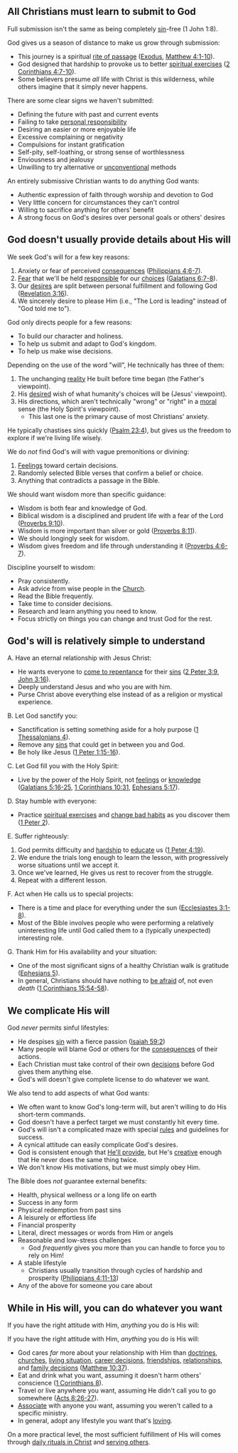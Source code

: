 ## All Christians must learn to submit to God

Full submission isn't the same as being completely [sin](morality-sins.md)-free (1 John 1:8).

God gives us a season of distance to make us grow through submission:

- This journey is a spiritual [rite of passage](maturity.md) ([Exodus](https://biblehub.com/bsb/exodus/1.htm), [Matthew 4:1-10](https://biblehub.com/bsb/matthew/4.htm)).
- God designed that hardship to provoke us to better [spiritual exercises](spiritual-exercises.md) ([2 Corinthians 4:7-10](https://biblehub.com/bsb/2_corinthians/4.htm)).
- Some believers presume *all* life with Christ is this wilderness, while others imagine that it simply never happens.

There are some clear signs we haven't submitted:

- Defining the future with past and current events
- Failing to take [personal responsibility](meaning.md)
- Desiring an easier or more enjoyable life
- Excessive complaining or negativity
- Compulsions for instant gratification
- Self-pity, self-loathing, or strong sense of worthlessness
- Enviousness and jealousy
- Unwilling to try alternative or [unconventional](habits.md) methods

An entirely submissive Christian wants to do anything God wants:

- Authentic expression of faith through worship and devotion to God
- Very little concern for circumstances they can't control
- Willing to sacrifice anything for others' benefit
- A strong focus on God's desires over personal goals or others' desires

## God doesn't usually provide details about His will

We seek God's will for a few key reasons:

1. Anxiety or fear of perceived [consequences](results.md) ([Philippians 4:6-7](https://biblehub.com/bsb/philippians/4.htm)).
2. [Fear](mind-feelings-fear.md) that we'll be held [responsible](meaning.md) for our [choices](decisions.md) ([Galatians 6:7-8](https://biblehub.com/bsb/galatians/6.htm)).
3. Our [desires](purpose.md) are split between personal fulfillment and following God ([Revelation 3:16](https://biblehub.com/revelation/3-16.htm)).
4. We sincerely desire to please Him (i.e., "The Lord is leading" instead of "God told me to").

God only directs people for a few reasons:

- To build our character and holiness.
- To help us submit and adapt to God's kingdom.
- To help us make wise decisions.

Depending on the use of the word "will", He technically has three of them:

1. The unchanging [reality](reality.md) He built before time began (the Father's viewpoint).
2. His [desired](purpose.md) wish of what humanity's choices will be (Jesus' viewpoint).
3. His directions, which aren't technically "wrong" or "right" in a [moral](morality.md) sense (the Holy Spirit's viewpoint).
   - This last one is the primary cause of most Christians' anxiety.

He typically chastises sins quickly ([Psalm 23:4](https://biblehub.com/psalms/23-4.htm)), but gives us the freedom to explore if we're living life wisely.

We do *not* find God's will with vague premonitions or divining:

1. [Feelings](mind-feelings.md) toward certain decisions.
2. Randomly selected Bible verses that confirm a belief or choice.
3. Anything that contradicts a passage in the Bible.

We should want wisdom more than specific guidance:

- Wisdom is both fear and knowledge of God.
- Biblical wisdom is a disciplined and prudent life with a fear of the Lord ([Proverbs 9:10](https://biblehub.com/proverbs/9-10.htm)).
- Wisdom is more important than silver or gold ([Proverbs 8:11](https://biblehub.com/proverbs/8-11.htm)).
- We should longingly seek for wisdom.
- Wisdom gives freedom and life through understanding it ([Proverbs 4:6-7](https://biblehub.com/bsb/proverbs/4.htm)).

Discipline yourself to wisdom:

- Pray consistently.
- Ask advice from wise people in the [Church](church.md).
- Read the Bible frequently.
- Take time to consider decisions.
- Research and learn anything you need to know.
- Focus strictly on things you can change and trust God for the rest.

## God's will is relatively simple to understand

A. Have an eternal relationship with Jesus Christ:

- He wants everyone to [come to repentance](jesus-gospel.md) for their [sins](morality-sins.md) ([2 Peter 3:9](https://biblehub.com/2_peter/3-9.htm), [John 3:16](https://biblehub.com/john/3-16.htm)).
- Deeply understand Jesus and who you are with him.
- Purse Christ above everything else instead of as a religion or mystical experience.

B. Let God sanctify you:

- Sanctification is setting something aside for a holy purpose ([1 Thessalonians 4](https://biblehub.com/bsb/1_thessalonians/4.htm)).
- Remove any [sins](morality-sins.md) that could get in between you and God.
- Be holy like Jesus ([1 Peter 1:15-16](https://biblehub.com/bsb/1_peter/1.htm)).

C. Let God fill you with the Holy Spirit:

- Live by the power of the Holy Spirit, not [feelings](mind-feelings.md) or [knowledge](understanding.md) ([Galatians 5:16-25](https://biblehub.com/bsb/galatians/5.htm), [1 Corinthians 10:31](https://biblehub.com/1_corinthians/10-31.htm), [Ephesians 5:17](https://biblehub.com/ephesians/5-17.htm)).

D. Stay humble with everyone:

- Practice [spiritual exercises](spiritual-exercises.md) and [change bad habits](https://adequate.life/habits/) as you discover them ([1 Peter 2](https://biblehub.com/bsb/1_peter/2.htm)).

E. Suffer righteously:

1. God permits difficulty and [hardship](hardship.md) to [educate](education.md) us ([1 Peter 4:19](https://biblehub.com/1_peter/4-19.htm)).
2. We endure the trials long enough to learn the lesson, with progressively worse situations until we accept it.
3. Once we've learned, He gives us rest to recover from the struggle.
4. Repeat with a different lesson.

F. Act when He calls us to special projects:

- There is a time and place for everything under the sun ([Ecclesiastes 3:1-8](https://biblehub.com/bsb/ecclesiastes/3.htm)).
- Most of the Bible involves people who were performing a relatively uninteresting life until God called them to a (typically unexpected) interesting role.

G. Thank Him for His availability and your situation:

- One of the most significant signs of a healthy Christian walk is gratitude ([Ephesians 5](https://biblehub.com/bsb/ephesians/5.htm)).
- In general, Christians should have nothing to [be afraid](mind-feelings-fear.md) of, not even *death* ([1 Corinthians 15:54-58](https://biblehub.com/bsb/1_corinthians/15.htm)).

## We complicate His will

God *never* permits sinful lifestyles:

- He despises [sin](morality-sins.md) with a fierce passion ([Isaiah 59:2](https://biblehub.com/isaiah/59-2.htm))
- Many people will blame God or others for the [consequences](results.md) of their actions.
- Each Christian must take control of their own [decisions](decisions.md) before God gives them anything else.
- God's will doesn't give complete license to do whatever we want.

We also tend to add aspects of what God wants:

- We often want to know God's long-term will, but aren't willing to do His short-term commands.
- God doesn't have a perfect target we must constantly hit every time.
- God's will isn't a complicated maze with special [rules](rules.md) and guidelines for success.
- A cynical attitude can easily complicate God's desires.
- God is consistent enough that [He'll provide](god-capabilities.md), but He's [creative](mind-creativity.md) enough that He never does the same thing twice.
- We don't know His motivations, but we must simply obey Him.

The Bible does *not* guarantee external benefits:

- Health, physical wellness or a long life on earth
- Success in any form
- Physical redemption from past sins
- A leisurely or effortless life
- Financial prosperity
- Literal, direct messages or words from Him or angels
- Reasonable and low-stress challenges
  - God *frequently* gives you more than you can handle to force you to rely on Him!
- A stable lifestyle
  - Christians usually transition through cycles of hardship and prosperity ([Philippians 4:11-13](https://biblehub.com/bsb/philippians/4.htm))
- Any of the above for someone you care about

## While in His will, you can do whatever you want

If you have the right attitude with Him, *anything* you do is His will:

If you have the right attitude with Him, *anything* you do is His will:

- God cares *far* more about your relationship with Him than [doctrines](theology.md), [churches](church.md), [living situation](homes-buysell.md), [career decisions](jobs-1_why.md), [friendships](people-4_friends.md), [relationships](relationships-3_marriage.md), and [family decisions](parenting-1_babies.md) ([Matthew 10:37](https://biblehub.com/matthew/10-37.htm)).
- Eat and drink what you want, assuming it doesn't harm others' conscience ([1 Corinthians 8](https://biblehub.com/bsb/1_corinthians/8.htm)).
- Travel or live anywhere you want, assuming He didn't call you to go somewhere ([Acts 8:26-27](https://biblehub.com/bsb/acts/8.htm)).
- [Associate](people-4_friends.md) with anyone you want, assuming you weren't called to a specific ministry.
- In general, adopt any lifestyle you want that's [loving](people-love.md).

On a more practical level, the most sufficient fulfillment of His will comes through [daily rituals in Christ](spiritual-exercises.md) and [serving others](church-serve.md).

